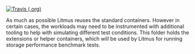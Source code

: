 [![Travis (.org)](https://img.shields.io/travis/openebs/test-tools.svg?style=flat-square)](https://github.com/openebs/test-tools/)

As much as possible Litmus reuses the standard containers. However in certain cases, the workloads may need to be instrumented with additional tooling to help with simulating different test conditions. This folder holds the extensions or helper containers, which will be used by Litmus for running storage performance benchmark tests.
